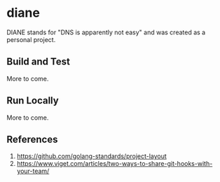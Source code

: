# diane
DIANE stands for "DNS is apparently not easy" and was created as a personal project.

## Build and Test
More to come.

## Run Locally
More to come.

## References
1. https://github.com/golang-standards/project-layout
1. https://www.viget.com/articles/two-ways-to-share-git-hooks-with-your-team/

